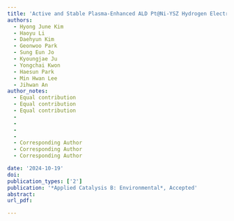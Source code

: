 ```yaml
---
title: 'Active and Stable Plasma-Enhanced ALD Pt@Ni-YSZ Hydrogen Electrode for Steam Reversible Solid Oxide Cells'
authors:
  - Hyong June Kim
  - Haoyu Li
  - Daehyun Kim
  - Geonwoo Park
  - Sung Eun Jo
  - Kyoungjae Ju
  - Yongchai Kwon
  - Haesun Park
  - Min Hwan Lee
  - Jihwan An
author_notes:
  - Equal contribution
  - Equal contribution
  - Equal contribution
  - 
  - 
  - 
  - 
  - Corresponding Author
  - Corresponding Author
  - Corresponding Author

date: '2024-10-19'
doi: 
publication_types: ['2']
publication: '*Applied Catalysis B: Environmental*, Accepted'
abstract: 
url_pdf: 

---
```



<!--- Supplementary notes can be added here, including [code and math](https://wowchemy.com/docs/content/writing-markdown-latex/). --->